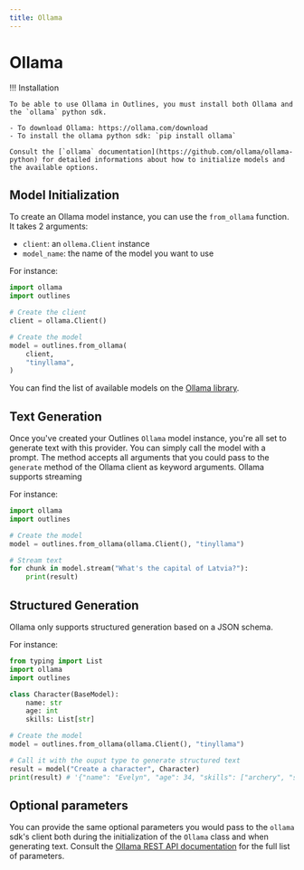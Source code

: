 ```yaml
---
title: Ollama
---
```


# Ollama

!!! Installation

    To be able to use Ollama in Outlines, you must install both Ollama and the `ollama` python sdk.

    - To download Ollama: https://ollama.com/download
    - To install the ollama python sdk: `pip install ollama`

    Consult the [`ollama` documentation](https://github.com/ollama/ollama-python) for detailed informations about how to initialize models and the available options.

## Model Initialization

To create an Ollama model instance, you can use the `from_ollama` function. It takes 2 arguments:
- `client`: an `ollema.Client` instance
- `model_name`: the name of the model you want to use

For instance:

```python
import ollama
import outlines

# Create the client
client = ollama.Client()

# Create the model
model = outlines.from_ollama(
    client,
    "tinyllama",
)
```

You can find the list of available models on the [Ollama library](https://ollama.com/library).

## Text Generation

Once you've created your Outlines `Ollama` model instance, you're all set to generate text with this provider. You can simply call the model with a prompt. The method accepts all arguments that you could pass to the `generate` method of the Ollama client as keyword arguments. Ollama supports streaming

For instance:

```python
import ollama
import outlines

# Create the model
model = outlines.from_ollama(ollama.Client(), "tinyllama")

# Stream text
for chunk in model.stream("What's the capital of Latvia?"):
    print(result)
```

## Structured Generation

Ollama only supports structured generation based on a JSON schema.

For instance:

```python
from typing import List
import ollama
import outlines

class Character(BaseModel):
    name: str
    age: int
    skills: List[str]

# Create the model
model = outlines.from_ollama(ollama.Client(), "tinyllama")

# Call it with the ouput type to generate structured text
result = model("Create a character", Character)
print(result) # '{"name": "Evelyn", "age": 34, "skills": ["archery", "stealth", "alchemy"]}'
```

## Optional parameters

You can provide the same optional parameters you would pass to the `ollama` sdk's client both during the initialization of the `Ollama` class and when generating text.
Consult the [Ollama REST API documentation](https://github.com/ollama/ollama/blob/main/docs/api.md#generate-a-completion) for the full list of parameters.
